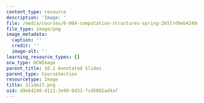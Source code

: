 ```yaml
---
content_type: resource
description: 'Image: '
file: /media/courses/6-004-computation-structures-spring-2017/d9eb4240d1113e980d33fcd5082ad4af_Slide27.png
file_type: image/png
image_metadata:
  caption: ''
  credit: ''
  image-alt: ''
learning_resource_types: []
ocw_type: OCWImage
parent_title: 16.1 Annotated Slides
parent_type: CourseSection
resourcetype: Image
title: Slide27.png
uid: d9eb4240-d111-3e98-0d33-fcd5082ad4af
---
```

